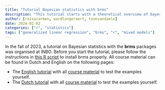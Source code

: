 ```yaml
---
title: "Tutorial Bayesian statistics with brms"
description: "This tutorial starts with a theoretical overview of bayesian statistics and the MCMC algorithm. Next, we fit, check, and analyse Bayesian models with the brms package."
author: [raisacarmen, wardlangeraert, toonvandaele]
date: 2024-01-02
categories: ["r", "statistics"]
tags: ["generalized linear regression", "brms", "r", "mixed models"]
---
```


In the fall of 2023, a tutorial on Bayesian statistics with the **brms** packages was organised at INBO.
Before you start the tutorial, please follow the instructions in [this R script]() to install brms properly.
All course material can be found in Dutch and English on the following pages:

- The [English tutorial](../../html/workshop_1_mcmc_en_brms_eng.html) with all [course material](https://github.com/inbo/tutorials/tree/master/content/tutorials/r_brms/brms_eng) to test the examples yourself.
- The [Dutch tutorial](../../html/workshop_1_mcmc_en_brms.html) with all [course material](https://github.com/inbo/tutorials/tree/master/content/tutorials/r_brms/brms_nl) to test the examples yourself.
